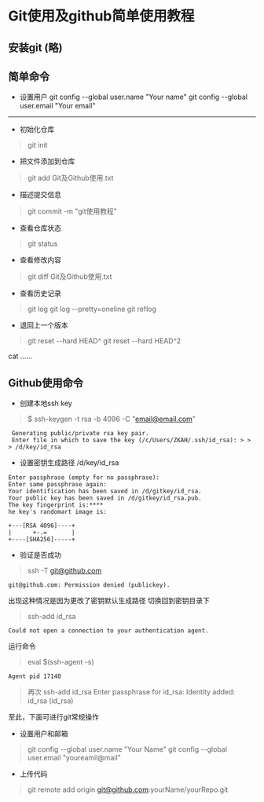 # Git使用及github简单使用教程
## 安装git (略)

## 简单命令
* 设置用户
git config --global user.name "Your name"
git config --global user.email "Your email"

---

* 初始化仓库
> git init

* 把文件添加到仓库
> git add Git及Github使用.txt

* 描述提交信息
> git commit -m "git使用教程"

* 查看仓库状态
> git status

* 查看修改内容
> git diff Git及Github使用.txt

* 查看历史记录
> git log
> git log --pretty=oneline
> git reflog

* 退回上一个版本
> git reset --hard HEAD^
> git reset --hard HEAD^2

cat
......


## Github使用命令
 * 创建本地ssh key
 > $ ssh-keygen -t rsa -b 4096 -C "email@email.com"
```
 Generating public/private rsa key pair.
 Enter file in which to save the key (/c/Users/ZKAH/.ssh/id_rsa): > > > /d/key/id_rsa
```
 * 设置密钥生成路径 /d/key/id_rsa
 ```
 Enter passphrase (empty for no passphrase):
 Enter same passphrase again:
 Your identification has been saved in /d/gitkey/id_rsa.
 Your public key has been saved in /d/gitkey/id_rsa.pub.
 The key fingerprint is:****
 he key's randomart image is:
 ```
```
+---[RSA 4096]----+
|      +-.=       |
+----[SHA256]-----+
```
* 验证是否成功
 > ssh -T git@github.com
 ```
 git@github.com: Permission denied (publickey).
 ```
 出现这种情况是因为更改了密钥默认生成路径
 切换回到密钥目录下
 > ssh-add id_rsa
 ```
 Could not open a connection to your authentication agent.
 ```
 运行命令 
 > eval $(ssh-agent -s)
 ```
 Agent pid 17140
 ```
 > 再次 ssh-add id_rsa
 > Enter passphrase for id_rsa:
 > Identity added: id_rsa (id_rsa)

至此，下面可进行git常规操作
 

* 设置用户和邮箱
> git config --global user.name "Your Name"
> git config --global user.email "youreamil@mail"

* 上传代码
> git remote add origin git@github.com:yourName/yourRepo.git




	
	
